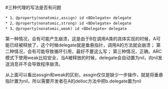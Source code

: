 #三种代理的写法是否有问题

	* 1、@property(nonatomic,assign) id <BDelegate> delegate
	* 2、@property(nonatomic,strong) id <BDelegate> delegate
	* 3、@property(nonatomic,weak) id <BDelegate> delegate

第一种情况，会有可能产生崩溃，这是由于B在调用A类的具体实现的时候，A可能已经被释放了，这个时候delegate就是垂悬指针，调用A的方法就会崩溃；
第二种情况，会有可能导致循环引用，最好不要这么写；
第三种情况，正确。ARC模式下使用weak比较安全，当A被释放的时候，delegate会自动置为nil，向nil发送消息并不会导致程序崩溃。

从上面可以看出assgin和weak的区别，assgin仅仅是缺少一步操作，就是将垂悬指针置为nil，所以需要开发者在A的delloc方法中把b.delegate置为nil